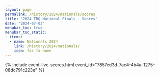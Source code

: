```yaml
---
layout: page
permalink: /history/2024/nationals/scores
title: "2024 TBQ National Finals - Scores"
date: "2024-07-03"
menubar_toc: true
menubar_toc_static:
- items:
  - name: Nationals 2024
    link: /history/2024/nationals/
    icon: fas fa-home
---
```


{% include event-live-scores.html event_id="7857ed3d-7ac4-4b4a-1275-08dc791c223e" %}
